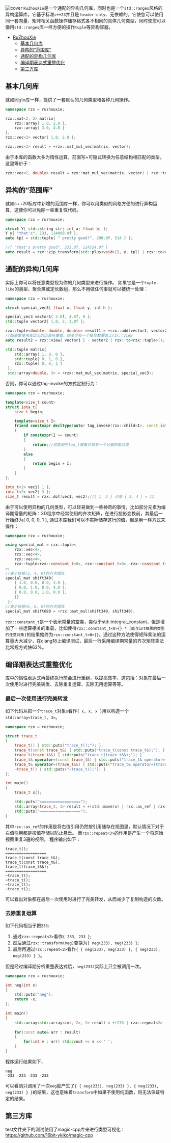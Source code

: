 ![cover](docs/assets/cover.jpg)
`RuZhouXie`是一个通配的异构几何库，同时也是一个`std::ranges`风格的异构运算库。它基于标准`c++23`并且是 `header-only`、无依赖的。它使您可以使用同一套向量、矩阵相关函数操作储存格式各不相同的具体几何类型，同时使您可以像用`std::ranges`库一样方便的操作`tuple`等异构容器。

- [RuZhouXie](#ruzhouxie)
  - [基本几何库](#基本几何库)
  - [异构的“范围库”](#异构的范围库)
  - [通配的异构几何库](#通配的异构几何库)
  - [编译期表达式重整优化](#编译期表达式重整优化)
  - [第三方库](#第三方库)

## 基本几何库
就如同`glm`库一样，提供了一套默认的几何类型和各种几何操作。
```cpp
namespace rzx = ruzhouxie;

rzx::mat<2, 2> matrix{
    rzx::array{ 1.0, 2.0 },
    rzx::array{ 3.0, 4.0 }
};
rzx::vec<2> vector{ 1.0, 2.0 };

rzx::vec<2> result = +rzx::mat_mul_vec(matrix, vector);
```
由于本库的函数大多为惰性运算，前面写+可隐式转换为任意结构相匹配的类型，这里等价于：
```cpp
rzx::vec<2, double> result = rzx::mat_mul_vec(matrix, vector) | rzx::to<ruzhouxie::vec<2>>();
```
## 异构的“范围库”
就如c++20标库中新增的范围库一样，你可以用类似的风格方便的进行异构运算，这使你可以免除一些重复性代码。
```cpp
namespace rzx = ruzhouxie;

struct Y{ std::string str; int a; float b; };
Y y{ "that's", 133, 114000.0f };
auto tpl = std::tuple{ " pretty good!", 200.0f, 514 } };

//{ "that's pretty good", 233.0f, 114514.0f }
auto result = rzx::zip_transform(std::plus<void>{}, y, tpl) | rzx::to<rzx::tuple>();
```

## 通配的异构几何库
实际上你可以将任意类型视为你的几何类型来进行操作。
如果它是一个`tuple-like`的类型、聚合类或定长数组，那么不用做任何事就可以被统一处理：
```cpp
namespace rzx = ruzhouxie;

struct special_vec3{ float x, float y, int h };

special_vec3 vector1{ 3.0f, 4.0f, 0 };
std::tuple vector2{ 1.0, 2, 3.0f };

rzx::tuple<double, double, double> result1 = +rzx::add(vector1, vector2);
//如果要使用库定义的运算符重载，则至少有一个操作数要套上rzx::view
auto result2 = rzx::view{ vector1 } - vector2 | rzx::to<rzx::tuple>();

std::tuple matrix{ 
    std::array{ 1, 0, 0 },
    std::tuple{ 0, 1, 0 },
    rzx::tuple{ 0, 0, 1 }
 };
 std::array<double, 3> = +rzx::mat_mul_vec(matrix, special_vec3);
```
否则，你可以通过tag-invoke的方式定制行为：
```cpp
namespace rzx = ruzhouxie;

template<size_t count>
struct iota_t{ 
    size_t begin;

    template<size_t I>
    friend constexpr decltype(auto) tag_invoke(rzx::child<I>, const iota_t& self)noexcept
    {
        if constexpr(I >= count)
        {
            return;//这能避免foo_t被看作具有一个分量的聚合类
        }
        else
        {
            return begin + I;
        }
    }
};

iota_t<2> vec1{ 1 };
iota_t<2> vec2{ 3 };
size_t result = rzx::dot(vec1, vec2);//{ 1, 2 } 点乘 { 3, 4 } = 11
```
由于可以使用异构的几何类型，可以轻易做到一些神奇的事情，比如部分元素为编译期常量的矩阵：3D程序中经常使用的齐次矩阵，在进行投影变换前，其最后一行始终为{ 0, 0, 0, 1 }, 通过本库我们可以不实际储存这行的值，但是用一样方式来操作：
```cpp
namespace rzx = ruzhouxie;

using special_mat = rzx::tuple<
    rzx::vec<4>,
    rzx::vec<4>,
    rzx::vec<4>,
    rzx::tuple<rzx::constant_t<0>, rzx::constant_t<0>, rzx::constant_t<0>, rzx::constant_t<1>>
>;
//表示位移(3, 4, 0)的齐次矩阵
special_mat shift340{ 
    { 1.0, 0.0, 0.0, 3.0 },
    { 0.0, 1.0, 0.0, 4.0 },
    { 0.0, 0.0, 1.0, 0.0 },
    {}
 };
//表示位移(6, 8, 0)的齐次矩阵
special_mat shift680 = +rzx::mat_mul(shift340, shift340);
```
`rzx::constant_t`是一个表示常量的空类，类似于std::integral_constant，但是增加了一些运算相关的重载，比如使得`rzx::constant_t<0>{} * [能与int相乘的类型的任意对象]`的结果始终为`rzx::constant_t<0>{}`。通过这种方法使得矩阵乘法的运算量大大减少，在clang18上编译测试，最后一行采用编译期常量的齐次矩阵乘法比常规方式快62%。

## 编译期表达式重整优化
库中的惰性表达式再最终执行前会进行重组，以提高效率，这包括：对象在最后一次使用时进行完美转发、去除重复运算、去除无用运算等等。

### 最后一次使用进行完美转发
如下代码从把一个`trace_t`对象`x`看作`{ x, x, x }`用以构造一个`std::array<trace_t, 3>`。

```cpp
namespace rzx = ruzhouxie;

struct trace_t
{
    trace_t() { std::puts("trace_t();"); };
    trace_t(const trace_t&) { std::puts("trace_t(const trace_t&);"); }
    trace_t(trace_t&&) { std::puts("trace_t(trace_t&&);"); }
    trace_t& operator=(const trace_t&) { std::puts("trace_t& operator=(const trace_t&);"); return *this; }
    trace_t& operator=(trace_t&&) { std::puts("trace_t& operator=(trace_t&&);"); return *this; }
    ~trace_t() { std::puts("~trace_t();"); }
};

int main()
{
    trace_t x{};

    std::puts("==================");
    std::array<trace_t, 3> result = +(std::move(x) | rzx::as_ref | rzx::repeat<3>);
    std::puts("==================");
}
```

其中`rzx::as_ref`的作用是将右值引用仍然按引用储存在视图里，默认情况下对于右值引用都是按值存储以防止悬垂。
而`rzx::repeat<3>`的作用是产生一个将原始视图重复3遍的视图。
程序输出如下：
```
trace_t();
==================
trace_t(const trace_t&);
trace_t(const trace_t&);
trace_t(trace_t&&);
==================
~trace_t();
~trace_t();
~trace_t();
~trace_t();
```
可以看出对象都在最后一次使用时进行了完美转发，从而减少了复制构造的次数。

### 去除重复运算
如下代码相当于把`233`:  
1. 通过`rzx::repeat<2>`看作`{ 233, 233 }`;  
2. 然后通过`rzx::transform(neg)`变换为`{ neg(233), neg(233) }`;
3. 最后再通过`rzx::repeat<2>`看作`{ { neg(233), neg(233) }, { neg(233), neg(233) } }`。  

但是经过编译期分析重整表达式后，`neg(233)`实际上只会被调用一次。
```cpp
namespace rzx = ruzhouxie;

int neg(int x)
{
    std::puts("neg");
    return -x;
};

int main()
{
    std::array<std::array<int, 2>, 2> result = +(233 | rzx::repeat<2> | rzx::transform(neg) |  rzx::repeat<2>);
    
    for(const auto& arr : result) 
    {
        for(int v : arr) std::cout << v << ' ';
    }
}
```
程序运行结果如下，
```
neg
-233 -233 -233 -233 
```
可以看到只调用了一次`neg`就产生了`{ { neg(233), neg(233) }, { neg(233), neg(233) } }`的结果，这也意味着`transform`中如果不使用纯函数，将无法保证特定的结果。

## 第三方库
test文件夹下的测试使用了magic-cpp库来进行类型可视化：https://github.com/16bit-ykiko/magic-cpp